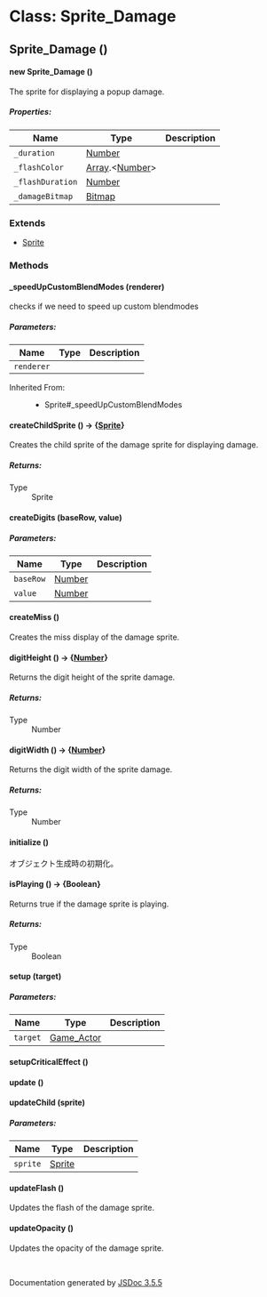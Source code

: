 # Class: Sprite_Damage

## Sprite_Damage ()

#### new Sprite_Damage ()

The sprite for displaying a popup damage.

##### Properties:

| Name | Type | Description |
| --- | --- | --- |
| `_duration` | [Number](Number.html) |  |
| `_flashColor` | [Array](Array.html).<[Number](Number.html)> |  |
| `_flashDuration` | [Number](Number.html) |  |
| `_damageBitmap` | [Bitmap](Bitmap.html) |  |

<dl>
</dl>

### Extends

* [Sprite](Sprite.html)

### Methods

#### _speedUpCustomBlendModes (renderer)

checks if we need to speed up custom blendmodes

##### Parameters:

| Name | Type | Description |
| --- | --- | --- |
| `renderer` |  |  |

<dl>
                <dt>Inherited From:</dt>
                <dd>
                    <ul>
                        <li>
                            <a>Sprite#_speedUpCustomBlendModes</a>
                        </li>
                    </ul>
                </dd>
            </dl>

#### createChildSprite () → {[Sprite](Sprite.html)}

Creates the child sprite of the damage sprite for displaying damage.
<dl>
</dl>

##### Returns:

<dl>
                <dt> Type </dt>
                <dd>
                    <span><a>Sprite</a></span>
                </dd>
            </dl>

#### createDigits (baseRow, value)

##### Parameters:

| Name | Type | Description |
| --- | --- | --- |
| `baseRow` | [Number](Number.html) |  |
| `value` | [Number](Number.html) |  |

<dl>
</dl>

#### createMiss ()

Creates the miss display of the damage sprite.
<dl>
</dl>

#### digitHeight () → {[Number](Number.html)}

Returns the digit height of the sprite damage.
<dl>
</dl>

##### Returns:

<dl>
                <dt> Type </dt>
                <dd>
                    <span><a>Number</a></span>
                </dd>
            </dl>

#### digitWidth () → {[Number](Number.html)}

Returns the digit width of the sprite damage.
<dl>
</dl>

##### Returns:

<dl>
                <dt> Type </dt>
                <dd>
                    <span><a>Number</a></span>
                </dd>
            </dl>

#### initialize ()

 オブジェクト生成時の初期化。
<dl>
</dl>

#### isPlaying () → {Boolean}

Returns true if the damage sprite is playing.
<dl>
</dl>

##### Returns:

<dl>
                <dt> Type </dt>
                <dd>
                    <span>Boolean</span>
                </dd>
            </dl>

#### setup (target)

##### Parameters:

| Name | Type | Description |
| --- | --- | --- |
| `target` | [Game_Actor](Game_Actor.html) |  |

<dl>
</dl>

#### setupCriticalEffect ()

<dl>
</dl>

#### update ()

<dl>
</dl>

#### updateChild (sprite)

##### Parameters:

| Name | Type | Description |
| --- | --- | --- |
| `sprite` | [Sprite](Sprite.html) |  |

<dl>
</dl>

#### updateFlash ()

Updates the flash of the damage sprite.
<dl>
</dl>

#### updateOpacity ()

Updates the opacity of the damage sprite.
<dl>
</dl>
 <br>

  Documentation generated by [JSDoc 3.5.5](https://github.com/jsdoc3/jsdoc)
